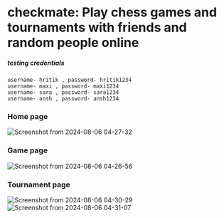 # checkmate: Play chess games and tournaments with friends and random people online

##### testing credentials
```
username- hritik , password- hritik1234
username- maxi , password- maxi1234
username- sara , password- sara1234
username- ansh , password- ansh1234
```


### Home page
![Screenshot from 2024-08-06 04-27-32](https://github.com/user-attachments/assets/8b8a1345-fcba-49a0-a395-f8222dd997c6)

### Game page
![Screenshot from 2024-08-06 04-26-56](https://github.com/user-attachments/assets/e1edf5ba-a5ef-436c-aef5-66c31b0ef573)

### Tournament page
![Screenshot from 2024-08-06 04-30-29](https://github.com/user-attachments/assets/52b2981a-aab1-453d-a4a1-dd42887a5fc7)
![Screenshot from 2024-08-06 04-31-07](https://github.com/user-attachments/assets/ac3bd300-a0c7-4848-aa99-c2a47e389b66)



